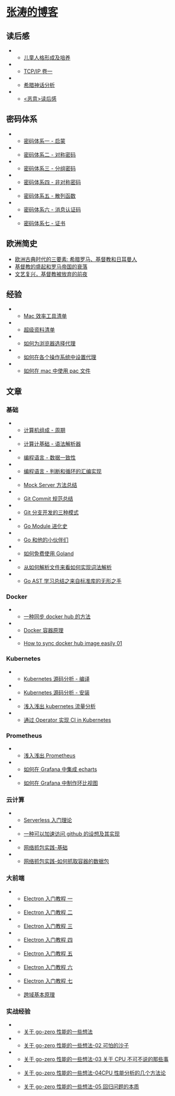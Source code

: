 <!-- docs/_sidebar.md -->

# [张涛的博客](/)

## 读后感

- - [儿童人格形成及培养](/book/children.md)
- - [TCP/IP 卷一](/book/tcp-ip.md)
- - [希腊神话分析](/book/mythos.md)
- - [<恶意>读后感](/book/evil.md)

## 密码体系

- - [密码体系一 - 启蒙](/book/secret/01.md)
- - [密码体系二 - 对称密码](/book/secret/02.md)
- - [密码体系三 - 分组密码](/book/secret/03.md)
- - [密码体系四 - 非对称密码](/book/secret/04.md)
- - [密码体系五 - 散列函数](/book/secret/05.md)
- - [密码体系六 - 消息认证码](/book/secret/06.md)
- - [密码体系七 - 证书](/book/secret/07.md)

## 欧洲简史

- [欧洲古典时代的三要素: 希腊罗马、基督教和日耳曼人](/book/Europe/01.md)
- [基督教的盛起和罗马帝国的衰落](/book/Europe/02.md)
- [文艺复兴，基督教被放弃的前夜](/book/Europe/03.md)

## 经验

- - [Mac 效率工具清单](/doc/experience/mac.md)
- - [超级资料清单](/doc/experience/Super-data.md)
- - [如何为浏览器选择代理](/doc/experience/proxy/how-to-use-proxy-in-browser.md)
- - [如何在各个操作系统中设置代理](/doc/experience/proxy/how-to-use-proxy-in-os.md)
- - [如何在 mac 中使用 pac 文件](/doc/experience/proxy/how-to-use-pac-in-os.md)

## 文章

### 基础

- - [计算机组成 - 周期](/doc/base/zucheng-cpu.md)
- - [计算计基础 - 语法解析器](/doc/base/pegjs.md)
- - [编程语言 - 数据一致性](/doc/base/golang-data-share.md)
- - [编程语言 - 判断和循环的汇编实现](/doc/base/c-loop.md)
- - [Mock Server 方法总结](/doc/base/mock-server.md)
- - [Git Commit 规范总结](/doc/base/git-commit.md)
- - [Git 分支开发的三种模式](/doc/base/git-branch.md)
- - [Go Module 进化史](/doc/base/golang-mod.md)
- - [Go 和他的小伙伴们](/doc/base/go-and-its-friends.md)
- - [如何免费使用 Goland](/doc/base/how-to-use-goland-free.md)
- - [从如何解析文件来看如何实现词法解析](/doc/base/how-to-parse-word.md)
- - [Go AST 学习总结之来自标准库的无形之手](/doc/base/golang-ast-01.md)

### Docker

- - [一种同步 docker hub 的方法](/doc/docker/docker-hub.md)
- - [Docker 容器原理](/doc/docker/docker-what.md)
- - [How to sync docker hub image easily 01](/doc/docker/How-to-sync-docker-image.md)

### Kubernetes

- - [Kubernetes 源码分析 - 编译](/doc/kubernetes/build.md)
- - [Kubernetes 源码分析 - 安装](/doc/kubernetes/setup.md)
- - [浅入浅出 kubernetes 流量分析](/doc/kubernetes/eyes.md)
- - [通过 Operator 实现 CI in Kubernetes](/doc/kubernetes/ci-with-operator.md)

### Prometheus

- - [浅入浅出 Prometheus](/doc/prometheus/in-out-prometheus.md)
- - [如何在 Grafana 中集成 echarts](/doc/prometheus/useecharts-in-grafana.md)
- - [如何在 Grafana 中制作环比视图](/doc/prometheus/compare-in-grafana.md)

### 云计算

- - [Serverless 入门理论](/doc/cloud/serverless.md)
- - [一种可以加速访问 github 的设想及其实现](/doc/cloud/github.md)
- - [网络抓包实践-基础](/doc/cloud/capture-01.md)
- - [网络抓包实践-如何抓取容器的数据包](/doc/cloud/capture-02.md)

### 大前端

- - [Electron 入门教程 一](/doc/front/electron/use-electron-01.md)
- - [Electron 入门教程 二](/doc/front/electron/use-electron-02.md)
- - [Electron 入门教程 三](/doc/front/electron/use-electron-03.md)
- - [Electron 入门教程 四](/doc/front/electron/use-electron-04.md)
- - [Electron 入门教程 五](/doc/front/electron/use-electron-05.md)
- - [Electron 入门教程 六](/doc/front/electron/use-electron-06.md)
- - [Electron 入门教程 七](/doc/front/electron/use-electron-07.md)

- - [跨域基本原理](/doc/front/cors.md)

### 实战经验

- - [关于 go-zero 性能的一些想法](/doc/think/go-zero.md)
- - [关于 go-zero 性能的一些想法-02 可怕的沙子](/doc/think/cpu.md)
- - [关于 go-zero 性能的一些想法-03 关于 CPU 不可不说的那些事](/doc/think/cpu-03.md)
- - [关于 go-zero 性能的一些想法-04CPU 性能分析的几个方法论](/doc/think/cpu-04.md)
- - [关于 go-zero 性能的一些想法-05 回归问题的本质](/doc/think/cpu-05.md)
